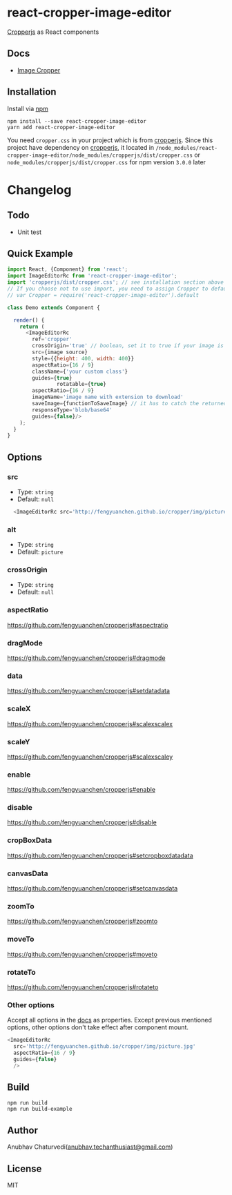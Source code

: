 # react-cropper-image-editor

[Cropperjs](https://github.com/fengyuanchen/cropperjs) as React components




## Docs

* [Image Cropper](https://github.com/fengyuanchen/cropper)

## Installation

Install via [npm](https://www.npmjs.com/package/react-cropper-image-editor)

```shell
npm install --save react-cropper-image-editor
yarn add react-cropper-image-editor
```

You need `cropper.css` in your project which is from [cropperjs](https://www.npmjs.com/package/cropperjs).
Since this project have dependency on [cropperjs](https://www.npmjs.com/package/cropperjs), it located in `/node_modules/react-cropper-image-editor/node_modules/cropperjs/dist/cropper.css` or `node_modules/cropperjs/dist/cropper.css` for npm version `3.0.0` later

# Changelog


## Todo
* Unit test

## Quick Example
```js
import React, {Component} from 'react';
import ImageEditorRc from 'react-cropper-image-editor';
import 'cropperjs/dist/cropper.css'; // see installation section above for versions of NPM older than 3.0.0
// If you choose not to use import, you need to assign Cropper to default
// var Cropper = require('react-cropper-image-editor').default

class Demo extends Component {

  render() {
    return (
      <ImageEditorRc
        ref='cropper'
        crossOrigin='true' // boolean, set it to true if your image is cors protected or it is hosted on cloud like aws s3 image server
        src={image source}
        style={{height: 400, width: 400}}
        aspectRatio={16 / 9}
        className={'your custom class'}
        guides={true}
				rotatable={true}
        aspectRatio={16 / 9}
        imageName='image name with extension to download'
        saveImage={functionToSaveImage} // it has to catch the returned data and do it whatever you want
        responseType='blob/base64'
        guides={false}/>
    );
  }
}
```

## Options

### src
* Type: `string`
* Default: `null`

```js
  <ImageEditorRc src='http://fengyuanchen.github.io/cropper/img/picture.jpg' />
```
### alt
* Type: `string`
* Default: `picture`

### crossOrigin
* Type: `string`
* Default: `null`

### aspectRatio
https://github.com/fengyuanchen/cropperjs#aspectratio

### dragMode
https://github.com/fengyuanchen/cropperjs#dragmode

### data
https://github.com/fengyuanchen/cropperjs#setdatadata

### scaleX
https://github.com/fengyuanchen/cropperjs#scalexscalex

### scaleY
https://github.com/fengyuanchen/cropperjs#scalexscaley

### enable
https://github.com/fengyuanchen/cropperjs#enable

### disable
https://github.com/fengyuanchen/cropperjs#disable

### cropBoxData
https://github.com/fengyuanchen/cropperjs#setcropboxdatadata

### canvasData
https://github.com/fengyuanchen/cropperjs#setcanvasdata

### zoomTo
https://github.com/fengyuanchen/cropperjs#zoomto

### moveTo
https://github.com/fengyuanchen/cropperjs#moveto

### rotateTo
https://github.com/fengyuanchen/cropperjs#rotateto

### Other options
Accept all options in the [docs](https://github.com/fengyuanchen/cropperjs#options) as properties.
Except previous mentioned options, other options don't take effect after component mount.

```js
<ImageEditorRc
  src='http://fengyuanchen.github.io/cropper/img/picture.jpg'
  aspectRatio={16 / 9}
  guides={false}
  />
```


## Build

```
npm run build
npm run build-example
```

## Author
Anubhav Chaturvedi(anubhav.techanthusiast@gmail.com)

## License
MIT
